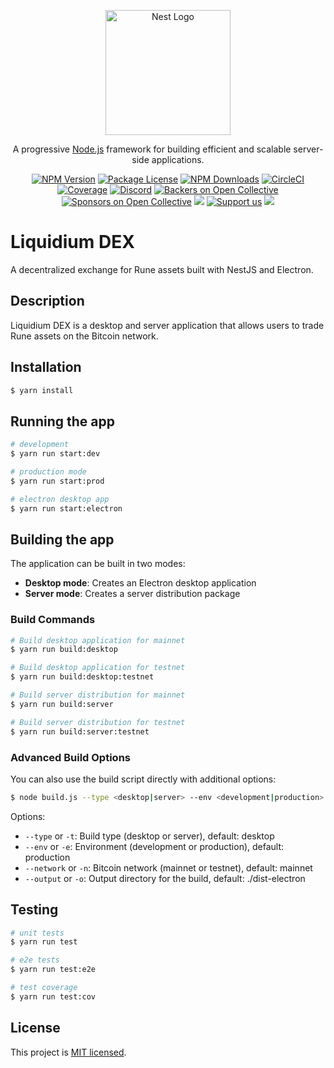 <p align="center">
  <a href="http://nestjs.com/" target="blank"><img src="https://nestjs.com/img/logo-small.svg" width="200" alt="Nest Logo" /></a>
</p>

[circleci-image]: https://img.shields.io/circleci/build/github/nestjs/nest/master?token=abc123def456
[circleci-url]: https://circleci.com/gh/nestjs/nest

  <p align="center">A progressive <a href="http://nodejs.org" target="_blank">Node.js</a> framework for building efficient and scalable server-side applications.</p>
    <p align="center">
<a href="https://www.npmjs.com/~nestjscore" target="_blank"><img src="https://img.shields.io/npm/v/@nestjs/core.svg" alt="NPM Version" /></a>
<a href="https://www.npmjs.com/~nestjscore" target="_blank"><img src="https://img.shields.io/npm/l/@nestjs/core.svg" alt="Package License" /></a>
<a href="https://www.npmjs.com/~nestjscore" target="_blank"><img src="https://img.shields.io/npm/dm/@nestjs/common.svg" alt="NPM Downloads" /></a>
<a href="https://circleci.com/gh/nestjs/nest" target="_blank"><img src="https://img.shields.io/circleci/build/github/nestjs/nest/master" alt="CircleCI" /></a>
<a href="https://coveralls.io/github/nestjs/nest?branch=master" target="_blank"><img src="https://coveralls.io/repos/github/nestjs/nest/badge.svg?branch=master#9" alt="Coverage" /></a>
<a href="https://discord.gg/G7Qnnhy" target="_blank"><img src="https://img.shields.io/badge/discord-online-brightgreen.svg" alt="Discord"/></a>
<a href="https://opencollective.com/nest#backer" target="_blank"><img src="https://opencollective.com/nest/backers/badge.svg" alt="Backers on Open Collective" /></a>
<a href="https://opencollective.com/nest#sponsor" target="_blank"><img src="https://opencollective.com/nest/sponsors/badge.svg" alt="Sponsors on Open Collective" /></a>
  <a href="https://paypal.me/kamilmysliwiec" target="_blank"><img src="https://img.shields.io/badge/Donate-PayPal-ff3f59.svg"/></a>
    <a href="https://opencollective.com/nest#sponsor"  target="_blank"><img src="https://img.shields.io/badge/Support%20us-Open%20Collective-41B883.svg" alt="Support us"></a>
  <a href="https://twitter.com/nestframework" target="_blank"><img src="https://img.shields.io/twitter/follow/nestframework.svg?style=social&label=Follow"></a>
</p>
  <!--[![Backers on Open Collective](https://opencollective.com/nest/backers/badge.svg)](https://opencollective.com/nest#backer)
  [![Sponsors on Open Collective](https://opencollective.com/nest/sponsors/badge.svg)](https://opencollective.com/nest#sponsor)-->

# Liquidium DEX

A decentralized exchange for Rune assets built with NestJS and Electron.

## Description

Liquidium DEX is a desktop and server application that allows users to trade Rune assets on the Bitcoin network.

## Installation

```bash
$ yarn install
```

## Running the app

```bash
# development
$ yarn run start:dev

# production mode
$ yarn run start:prod

# electron desktop app
$ yarn run start:electron
```

## Building the app

The application can be built in two modes:
- **Desktop mode**: Creates an Electron desktop application
- **Server mode**: Creates a server distribution package

### Build Commands

```bash
# Build desktop application for mainnet
$ yarn run build:desktop

# Build desktop application for testnet
$ yarn run build:desktop:testnet

# Build server distribution for mainnet
$ yarn run build:server

# Build server distribution for testnet
$ yarn run build:server:testnet
```

### Advanced Build Options

You can also use the build script directly with additional options:

```bash
$ node build.js --type <desktop|server> --env <development|production> --network <mainnet|testnet> --output <directory>
```

Options:
- `--type` or `-t`: Build type (desktop or server), default: desktop
- `--env` or `-e`: Environment (development or production), default: production
- `--network` or `-n`: Bitcoin network (mainnet or testnet), default: mainnet
- `--output` or `-o`: Output directory for the build, default: ./dist-electron

## Testing

```bash
# unit tests
$ yarn run test

# e2e tests
$ yarn run test:e2e

# test coverage
$ yarn run test:cov
```

## License

This project is [MIT licensed](LICENSE).
